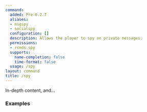 ```yaml
---
command:
  added: Pre-0.2.7
  aliases:
  - msgspy
  - socialspy
  configuration: []
  description: Allows the player to spy on private messages.
  permissions:
  - rcmds.spy
  supports:
    name-completion: false
    time-format: false
  usage: /spy
layout: command
title: /spy
---
```


In-depth content, and...

### Examples

